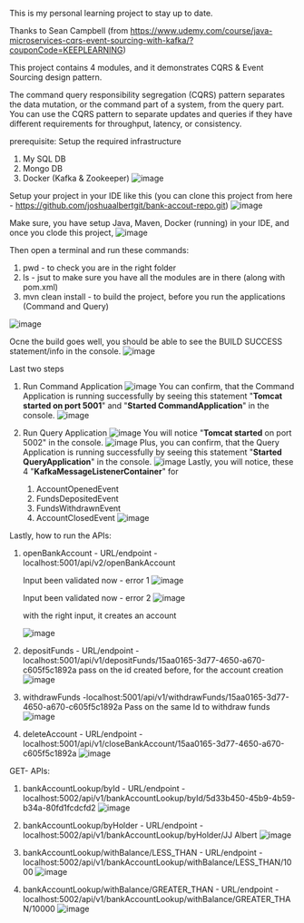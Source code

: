 This is my personal learning project to stay up to date.

Thanks to Sean Campbell
(from https://www.udemy.com/course/java-microservices-cqrs-event-sourcing-with-kafka/?couponCode=KEEPLEARNING)

This project contains 4 modules, and it demonstrates CQRS & Event Sourcing design pattern.

The command query responsibility segregation (CQRS) pattern separates the data mutation, or the command part of a system, from the query part. 
You can use the CQRS pattern to separate updates and queries if they have different requirements for throughput, latency, or consistency.

prerequisite: Setup the required infrastructure 
1. My SQL DB
2. Mongo DB
3. Docker (Kafka & Zookeeper)
![image](https://github.com/joshuaalbertgit/bank-accout-repo/assets/33743519/08423ef5-966c-4eaa-aee2-bd400277eafd)


Setup your project in your IDE like this (you can clone this project from here - https://github.com/joshuaalbertgit/bank-accout-repo.git) 
![image](https://github.com/joshuaalbertgit/bank-accout-repo/assets/33743519/0ab9ed52-8fa5-47b6-b041-4ef73355783c)

Make sure, you have setup Java, Maven, Docker (running) in your IDE, and once you clode this project, 
![image](https://github.com/joshuaalbertgit/bank-accout-repo/assets/33743519/71579419-6344-4b86-89aa-a50c0bd47c52)

Then open a terminal and run these commands: 
1. pwd - to check you are in the right folder
2. ls  - jsut to make sure you have all the modules are in there (along with pom.xml)
3. mvn clean install - to build the project, before you run the applications (Command and Query)

![image](https://github.com/joshuaalbertgit/bank-accout-repo/assets/33743519/134d7dad-53d2-40dd-98d9-5cd640dab71f)

Ocne the build goes well, you should be able to see the BUILD SUCCESS statement/info in the console.
![image](https://github.com/joshuaalbertgit/bank-accout-repo/assets/33743519/a5888ac4-12a6-4c73-85ce-c9b09ffccfca)

Last two steps
1. Run Command Application
   ![image](https://github.com/joshuaalbertgit/bank-accout-repo/assets/33743519/0315c269-daa5-491e-b552-58ddaf91f089)
   You can confirm, that the Command Application is running successfully by seeing this statement "**Tomcat started on port 5001**" and "**Started CommandApplication**" in the console.
   ![image](https://github.com/joshuaalbertgit/bank-accout-repo/assets/33743519/d4086e73-b7f5-4629-91be-381d8c92ce7f)


3. Run Query Application
   ![image](https://github.com/joshuaalbertgit/bank-accout-repo/assets/33743519/6dc4cf94-7bf2-4e51-83c8-aebc74654f9a)
   You will notice "**Tomcat started** on port 5002" in the console.
   ![image](https://github.com/joshuaalbertgit/bank-accout-repo/assets/33743519/f47397e7-0272-4144-b34c-5e78865f8273)
   Plus, you can confirm, that the Query Application is running successfully by seeing this statement "**Started QueryApplication**" in the console.
   ![image](https://github.com/joshuaalbertgit/bank-accout-repo/assets/33743519/3364e378-2848-4e10-94a3-3118cbc0eb40)
   Lastly, you will notice, these 4 "**KafkaMessageListenerContainer**" for
   1. AccountOpenedEvent
   2. FundsDepositedEvent
   3. FundsWithdrawnEvent
   4. AccountClosedEvent
   ![image](https://github.com/joshuaalbertgit/bank-accout-repo/assets/33743519/0aeeeeac-dfb8-4958-b665-4139a78ba301)
   
Lastly, how to run the APIs:
1. openBankAccount - URL/endpoint - localhost:5001/api/v2/openBankAccount

   Input been validated now - error 1
   ![image](https://github.com/joshuaalbertgit/bank-accout-repo/assets/33743519/27339bc7-3c8d-4022-8a02-014aa9e0cb1f)

   Input been validated now - error 2
   ![image](https://github.com/joshuaalbertgit/bank-accout-repo/assets/33743519/5c1aa928-a7d7-4801-9e69-21c705e7f8c5)

   with the right input, it creates an account
   
   ![image](https://github.com/joshuaalbertgit/bank-accout-repo/assets/33743519/d13e9932-26e7-45d9-843f-aee7d555a14c)

3. depositFunds - URL/endpoint - localhost:5001/api/v1/depositFunds/15aa0165-3d77-4650-a670-c605f5c1892a
   pass on the id created before, for the account creation
   ![image](https://github.com/joshuaalbertgit/bank-accout-repo/assets/33743519/dc81d82b-c70f-4c80-a3fa-8ee1737aae65)
   
4. withdrawFunds -localhost:5001/api/v1/withdrawFunds/15aa0165-3d77-4650-a670-c605f5c1892a
   Pass on the same Id to withdraw funds
   ![image](https://github.com/joshuaalbertgit/bank-accout-repo/assets/33743519/68b0aa06-3842-4c12-b261-a148358bd2ef)
   
5. deleteAccount - URL/endpoint - localhost:5001/api/v1/closeBankAccount/15aa0165-3d77-4650-a670-c605f5c1892a
   ![image](https://github.com/joshuaalbertgit/bank-accout-repo/assets/33743519/e92c115d-b753-47b5-8583-5e20fcbf4821)

GET- APIs:
1. bankAccountLookup/byId - URL/endpoint - localhost:5002/api/v1/bankAccountLookup/byId/5d33b450-45b9-4b59-b34a-80fd1fcdcfd2
   ![image](https://github.com/joshuaalbertgit/bank-accout-repo/assets/33743519/0645ef53-9d03-43d2-b79f-485c92af8203)

2. bankAccountLookup/byHolder - URL/endpoint - localhost:5002/api/v1/bankAccountLookup/byHolder/JJ Albert
   ![image](https://github.com/joshuaalbertgit/bank-accout-repo/assets/33743519/250488c6-e555-451c-b93e-55ba7a7347e3)
   
3. bankAccountLookup/withBalance/LESS_THAN - URL/endpoint - localhost:5002/api/v1/bankAccountLookup/withBalance/LESS_THAN/1000
   ![image](https://github.com/joshuaalbertgit/bank-accout-repo/assets/33743519/532c88d1-e70e-4261-b248-030dda012eab)

4. bankAccountLookup/withBalance/GREATER_THAN - URL/endpoint - localhost:5002/api/v1/bankAccountLookup/withBalance/GREATER_THAN/10000
   ![image](https://github.com/joshuaalbertgit/bank-accout-repo/assets/33743519/ef0606e3-ff55-4f96-a40d-47f9ccb31fbb)







